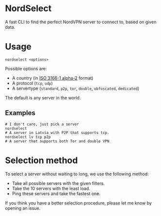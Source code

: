 # NordSelect

A fast CLI to find the perfect NordVPN server to connect to, based on given data.

# Usage

    nordselect <options>

Possible options are:
- A country (in [ISO 3166-1 alpha-2](//en.wikipedia.org/wiki/ISO_3166-1_alpha-2) format)
- A protocol (`tcp`, `udp`)
- A servertype (`standard`, `p2p`, `tor`, `double`, `obfuscated`, `dedicated`)

The default is any server in the world.

## Examples

    # I don't care, just pick a server
    nordselect
    # A server in Latvia with P2P that supports tcp.
    nordselect lv tcp p2p
    # A server that supports both Tor and double VPN

# Selection method

To select a server without waiting to long, we use the following method:

- Take all possible servers with the given filters.
- Take the 10 servers with the least load.
- Ping these servers and take the fastest one.

If you think you have a better selection procedure, please let me know by opening an issue.
